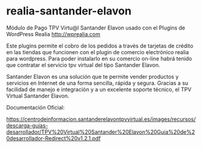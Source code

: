 # realia-santander-elavon
Módulo de Pago TPV Virtu@l Santander Elavon usado con el Plugins de WordPress Realia http://wprealia.com

Este plugins permite el cobro de los pedidos a través de tarjetas de crédito en las tiendas que funcionen con el plugin de comercio electrónico realia para wordpress. 
Para poder instalarlo en su comercio on-line habrá tenido que contratar el servicio tpv virtual del tipo Santander Elavon.

Santander Elavon es una solución que te permite vender productos y servicios en Internet de una forma sencilla, rápida y segura. 
Gracias a su facilidad de manejo e integración y a un excelente soporte técnico, el TPV Virtual Santander Elavon.

Documentación Oficial:

https://centrodeinformacion.santanderelavontpvvirtual.es/images/recursos/descarga-guias-desarrollador/TPV%20Virtual%20Santander%20Elavon%20Guia%20de%20desarrollador-Redirect%20v1.2.1.pdf

